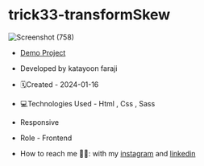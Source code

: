 # trick33-transformSkew
![Screenshot (758)](https://github.com/katayoon-faraji-web/trick33-transformSkew/assets/144775981/f2867ccc-2789-4664-9f59-6fe4e922e661)
- [Demo Project](https://katayoon-faraji-web.github.io/project15-weatherForecast/)

- Developed by katayoon faraji

- 🗓️Created - 2024-01-16

- 💻Technologies Used - Html , Css , Sass 

- Responsive
  
- Role - Frontend

- How to reach me 👩🏻: with my [instagram](https://instagram.com/katayoon_faraji_web) and [linkedin](https://www.linkedin.com/in/katayoon-faraji-web-3b722b207r)
